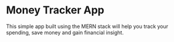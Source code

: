 # Money Tracker App

This simple app built using the MERN stack will help you track your spending, save money and gain financial insight.